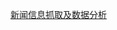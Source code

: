 [新闻信息抓取及数据分析](https://blog.baixf.tk/2020/12/29/python/%E6%96%B0%E9%97%BB%E4%BF%A1%E6%81%AF%E6%8A%93%E5%8F%96%E5%8F%8A%E6%95%B0%E6%8D%AE%E5%88%86%E6%9E%90/#)